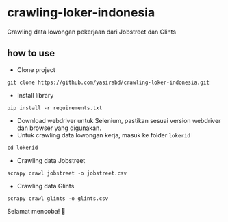 # crawling-loker-indonesia
Crawling data lowongan pekerjaan dari Jobstreet dan Glints

## how to use
- Clone project
```
git clone https://github.com/yasirabd/crawling-loker-indonesia.git
```
- Install library
```
pip install -r requirements.txt
```
- Download webdriver untuk Selenium, pastikan sesuai version webdriver dan browser yang digunakan.
- Untuk crawling data lowongan kerja, masuk ke folder <code>lokerid</code>
```
cd lokerid
```
- Crawling data Jobstreet
```
scrapy crawl jobstreet -o jobstreet.csv
```
- Crawling data Glints
```
scrapy crawl glints -o glints.csv
```

Selamat mencoba! :penguin:
